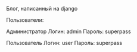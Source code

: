 Блог, написанный на django

Пользователи:

Администратор
Логин: admin
Пароль: superpass

Пользователь
Логин: user
Пароль: superpass